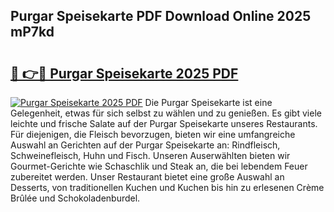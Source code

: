 ## Purgar Speisekarte PDF Download Online 2025 mP7kd

# <h2><a href="http://gcbfa9p.nevu.top/?p=Purgar+Speisekarte">🔗 👉🔴 Purgar Speisekarte 2025 PDF</a></h2>

[![Purgar Speisekarte 2025 PDF](https://i.imgur.com/dBaPXMq.png)](http://gcbfa9p.nevu.top/?p=Purgar+Speisekarte)
Die Purgar Speisekarte ist eine Gelegenheit, etwas für sich selbst zu wählen und zu genießen. Es gibt viele leichte und frische Salate auf der Purgar Speisekarte unseres Restaurants. Für diejenigen, die Fleisch bevorzugen, bieten wir eine umfangreiche Auswahl an Gerichten auf der Purgar Speisekarte an: Rindfleisch, Schweinefleisch, Huhn und Fisch. Unseren Auserwählten bieten wir Gourmet-Gerichte wie Schaschlik und Steak an, die bei lebendem Feuer zubereitet werden. Unser Restaurant bietet eine große Auswahl an Desserts, von traditionellen Kuchen und Kuchen bis hin zu erlesenen Crème Brûlée und Schokoladenburdel.
